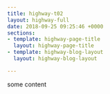 ```yaml
---
title: highway-t02
layout: highway-full
date: 2018-09-25 09:25:46 +0000
sections:
- template: highway-page-title
  layout: highway-page-title
- template: highway-blog-layout
  layout: highway-blog-layout

---
```

some content